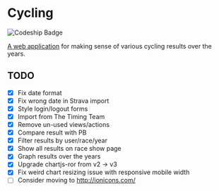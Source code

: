 # Cycling

![Codeship Badge](https://codeship.com/projects/ca8ed880-2ffc-0132-983c-222a838845b8/status?branch=master)

[A web application](http://cycling.harris.org.nz) for making sense of various cycling results over the years.

## TODO
- [X] Fix date format
- [X] Fix wrong date in Strava import
- [X] Style login/logout forms
- [X] Import from The Timing Team
- [X] Remove un-used views/actions
- [X] Compare result with PB
- [X] Filter results by user/race/year
- [X] Show all results on race show page
- [X] Graph results over the years
- [X] Upgrade chartjs-ror from v2 -> v3
- [X] Fix weird chart resizing issue with responsive mobile width
- [ ] Consider moving to http://ionicons.com/
